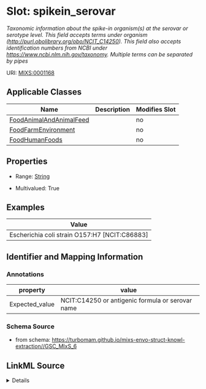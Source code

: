 # Slot: spikein_serovar


_Taxonomic information about the spike-in organism(s) at the serovar or serotype level. This field accepts terms under organism (http://purl.obolibrary.org/obo/NCIT_C14250). This field also accepts identification numbers from NCBI under https://www.ncbi.nlm.nih.gov/taxonomy. Multiple terms can be separated by pipes_



URI: [MIXS:0001168](https://w3id.org/mixs/0001168)



<!-- no inheritance hierarchy -->




## Applicable Classes

| Name | Description | Modifies Slot |
| --- | --- | --- |
[FoodAnimalAndAnimalFeed](FoodAnimalAndAnimalFeed.md) |  |  no  |
[FoodFarmEnvironment](FoodFarmEnvironment.md) |  |  no  |
[FoodHumanFoods](FoodHumanFoods.md) |  |  no  |







## Properties

* Range: [String](String.md)

* Multivalued: True






## Examples

| Value |
| --- |
| Escherichia coli strain O157:H7 [NCIT:C86883]|83334 |

## Identifier and Mapping Information





### Annotations

| property | value |
| --- | --- |
| Expected_value | NCIT:C14250 or antigenic formula or serovar name |



### Schema Source


* from schema: https://turbomam.github.io/mixs-envo-struct-knowl-extraction//GSC_MIxS_6




## LinkML Source

<details>
```yaml
name: spikein_serovar
annotations:
  Expected_value:
    tag: Expected_value
    value: NCIT:C14250 or antigenic formula or serovar name
description: Taxonomic information about the spike-in organism(s) at the serovar or
  serotype level. This field accepts terms under organism (http://purl.obolibrary.org/obo/NCIT_C14250).
  This field also accepts identification numbers from NCBI under https://www.ncbi.nlm.nih.gov/taxonomy.
  Multiple terms can be separated by pipes
title: spike-in bacterial serovar or serotype
notes:
- spike
examples:
- value: Escherichia coli strain O157:H7 [NCIT:C86883]|83334
from_schema: https://turbomam.github.io/mixs-envo-struct-knowl-extraction//GSC_MIxS_6
rank: 1000
string_serialization: '{termLabel} [{termID}]|{integer}'
slot_uri: MIXS:0001168
multivalued: true
alias: spikein_serovar
domain_of:
- FoodAnimalAndAnimalFeed
- FoodFarmEnvironment
- FoodHumanFoods
range: string
required: false
recommended: false

```
</details>